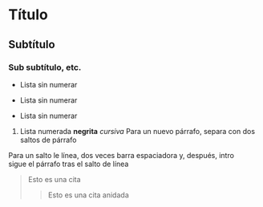 # Título
## Subtítulo
### Sub subtítulo, etc.
- Lista sin numerar
+ Lista sin numerar
* Lista sin numerar
1. Lista numerada
**negrita**
*cursiva*
Para un nuevo párrafo, separa con dos saltos de párrafo

Para un salto le línea, dos veces barra espaciadora y, después, intro  
sigue el párrafo tras el salto de línea

> Esto es una cita
>> Esto es una cita anidada